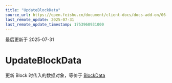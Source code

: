 ```yaml
---
title: "UpdateBlockData"
source_url: https://open.feishu.cn/document/client-docs/docs-add-on/06-data-structure/UpdateBlockData
last_remote_update: 2025-07-31
last_remote_update_timestamp: 1753960931000
---
```

最后更新于 2025-07-31

# UpdateBlockData
更新 Block 时传入的数据对象，等价于 [BlockData](https://open.feishu.cn/document/uAjLw4CM/uYjL24iN/docs-add-on/05-api-doc/BlockData/blockdata)
